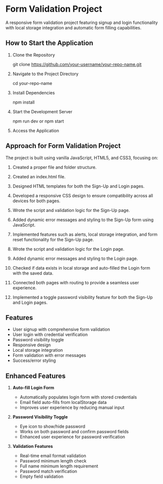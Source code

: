 # Form Validation Project

A responsive form validation project featuring signup and login functionality with local storage integration and automatic form filling capabilities.

## How to Start the Application

1. Clone the Repository

   git clone https://github.com/your-username/your-repo-name.git

2. Navigate to the Project Directory

   cd your-repo-name

3. Install Dependencies

   npm install

4. Start the Development Server

   npm run dev or npm start

5. Access the Application

## Approach for Form Validation Project

The project is built using vanilla JavaScript, HTML5, and CSS3, focusing on:

1. Created a proper file and folder structure.

2. Created an index.html file.

3. Designed HTML templates for both the Sign-Up and Login pages.

4. Developed a responsive CSS design to ensure compatibility across all devices for both pages.

5. Wrote the script and validation logic for the Sign-Up page.

6. Added dynamic error messages and styling to the Sign-Up form using JavaScript.

7. Implemented features such as alerts, local storage integration, and form reset functionality for the Sign-Up page.

8. Wrote the script and validation logic for the Login page.

9. Added dynamic error messages and styling to the Login page.

10. Checked if data exists in local storage and auto-filled the Login form with the saved data.

11. Connected both pages with routing to provide a seamless user experience.

12. Implemented a toggle password visibility feature for both the Sign-Up and Login pages.

## Features

- User signup with comprehensive form validation
- User login with credential verification
- Password visibility toggle
- Responsive design
- Local storage integration
- Form validation with error messages
- Success/error styling

## Enhanced Features

1. **Auto-fill Login Form**

   - Automatically populates login form with stored credentials
   - Email field auto-fills from localStorage data
   - Improves user experience by reducing manual input

2. **Password Visibility Toggle**

   - Eye icon to show/hide password
   - Works on both password and confirm password fields
   - Enhanced user experience for password verification

3. **Validation Features**
   - Real-time email format validation
   - Password minimum length check
   - Full name minimum length requirement
   - Password match verification
   - Empty field validation
